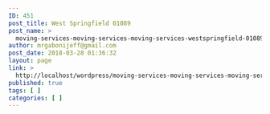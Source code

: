 ```yaml
---
ID: 451
post_title: West Springfield 01089
post_name: >
  moving-services-moving-services-moving-services-westspringfield-01089
author: mrgabonijeff@gmail.com
post_date: 2018-03-28 01:36:32
layout: page
link: >
  http://localhost/wordpress/moving-services-moving-services-moving-services-westspringfield-01089/
published: true
tags: [ ]
categories: [ ]
---
```

